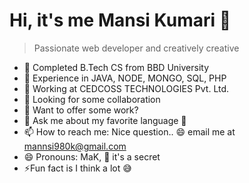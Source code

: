 # Hi, it's me Mansi Kumari :wave:
> Passionate web developer and creatively creative
- 🔭 Completed B.Tech CS from BBD University
- 🌱 Experience in JAVA, NODE, MONGO, SQL, PHP
- 🏢 Working at CEDCOSS TECHNOLOGIES Pvt. Ltd.
- 👯 Looking for some collaboration
- 🤔 Want to offer some work?
- 💬 Ask me about my favorite language :thinking:
- 📫 How to reach me: Nice question.. :smile: email me at [mannsi980k@gmail.com](@mannsi980k@gmail.com)
- 😄 Pronouns: MaK, :shushing_face:	it's a secret
- :zap:Fun fact is I think a lot :sweat_smile:
